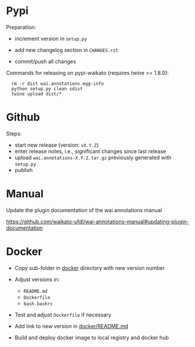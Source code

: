 Pypi
====

Preparation:
* increment version in `setup.py`
* add new changelog section in `CHANGES.rst`
  
* commit/push all changes

Commands for releasing on pypi-waikato (requires twine >= 1.8.0):

```
  rm -r dist wai.annotations.egg-info
  python setup.py clean sdist
  twine upload dist/*
```

Github
======

Steps:
* start new release (version: `vX.Y.Z`)
* enter release notes, i.e., significant changes since last release
* upload `wai.annotations-X.Y.Z.tar.gz` previously generated with `setup.py`
* publish


Manual
======

Update the plugin documentation of the wai.annotations manual
  
  https://github.com/waikato-ufdl/wai-annotations-manual#updating-plugin-documentation


Docker
======

* Copy sub-folder in [docker](docker) directory with new version number
* Adjust versions in:

  * `README.md`
  * `Dockerfile`
  * `bash.bashrc`
  
* Test and adjust `Dockerfile` if necessary
* Add link to new version in [docker/README.md](docker/README.md)
* Build and deploy docker image to local registry and docker hub
